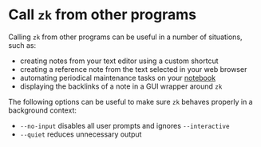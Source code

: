 # Call `zk` from other programs

Calling `zk` from other programs can be useful in a number of situations, such as:

* creating notes from your text editor using a custom shortcut
* creating a reference note from the text selected in your web browser
* automating periodical maintenance tasks on your [notebook](notebook.md)
* displaying the backlinks of a note in a GUI wrapper around `zk`

The following options can be useful to make sure `zk` behaves properly in a background context:

<!-- TODO: --color=none, --json -->
* `--no-input` disables all user prompts and ignores `--interactive`
* `--quiet` reduces unnecessary output

